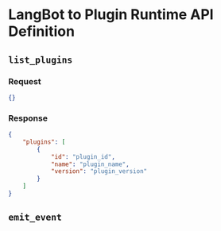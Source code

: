 # LangBot to Plugin Runtime API Definition

## `list_plugins`

### Request

```json
{}
```

### Response

```json
{
    "plugins": [
        {
            "id": "plugin_id",
            "name": "plugin_name",
            "version": "plugin_version"
        }
    ]
}
```

## `emit_event`

